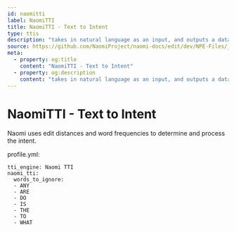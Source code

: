 ```yaml
---
id: naomitti
label: NaomiTTI
title: NaomiTTI - Text to Intent
type: ttis
description: "takes in natural language as an input, and outputs a data structure"
source: https://github.com/NaomiProject/naomi-docs/edit/dev/NPE-Files/_plugins_ttis/Naomi/readme.md
meta:
  - property: og:title
    content: "NaomiTTI - Text to Intent"
  - property: og:description
    content: "takes in natural language as an input, and outputs a data structure"
---
```


# NaomiTTI - Text to Intent <Badge text="Included"/>


Naomi uses edit distances and word frequencies to determine and process the intent.

profile.yml:
```
tti_engine: Naomi TTI
naomi_tti:
  words_to_ignore:
  - ANY
  - ARE
  - DO
  - IS
  - THE
  - TO
  - WHAT
```

<EditPageLink/>
